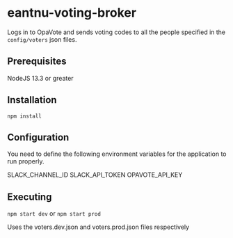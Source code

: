 # eantnu-voting-broker

Logs in to OpaVote and sends voting codes to all the people specified in the `config/voters` json files.

## Prerequisites

NodeJS 13.3 or greater

## Installation

`npm install`

## Configuration

You need to define the following environment variables for the application to run properly.

SLACK_CHANNEL_ID
SLACK_API_TOKEN
OPAVOTE_API_KEY

## Executing

`npm start dev`
or
`npm start prod`

Uses the voters.dev.json and voters.prod.json files respectively